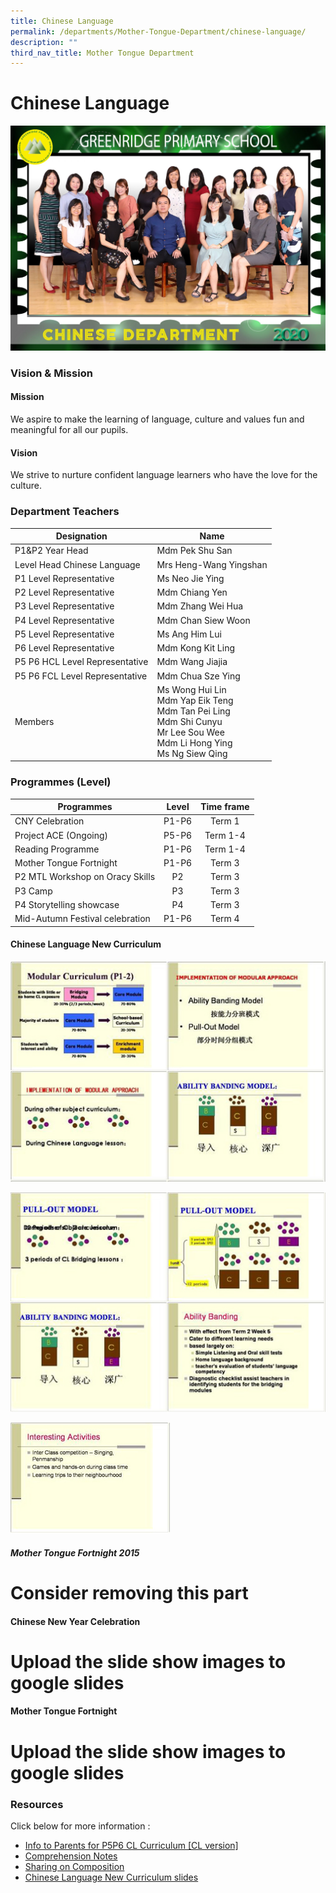 ```yaml
---
title: Chinese Language
permalink: /departments/Mother-Tongue-Department/chinese-language/
description: ""
third_nav_title: Mother Tongue Department
---
```

# Chinese Language

![](/images/Departments/Mother%20Tongue%20Department/Chinese/CHINESE_P1.jpg)

### Vision & Mission

#### Mission

We aspire to make the learning of language, culture and values fun and meaningful for all our pupils.  
 
#### Vision

We strive to nurture confident language learners who have the love for the culture.

### Department Teachers

|           Designation          |                                                                   Name                                                                  |
|------------------------------|---------------------------------------------------------------------------------------------------------------------------------------|
| P1&P2 Year Head                | Mdm Pek Shu San                                                                                                                         |
|   Level Head Chinese Language  | Mrs Heng-Wang Yingshan                                                                                                                  |
| P1 Level Representative        | Ms Neo Jie Ying                                                                                                                         |
| P2 Level Representative        | Mdm Chiang Yen                                                                                                                          |
| P3 Level Representative        | Mdm Zhang Wei Hua                                                                                                                       |
| P4 Level Representative        | Mdm Chan Siew Woon                                                                                                                      |
| P5 Level Representative        | Ms Ang Him Lui                                                                                                                          |
| P6 Level Representative        | Mdm Kong Kit Ling                                                                                                                       |
| P5 P6 HCL Level Representative | Mdm Wang Jiajia                                                                                                                         |
| P5 P6 FCL Level Representative | Mdm Chua Sze Ying                                                                                                                       |
| Members                        | Ms Wong Hui Lin<br>Mdm Yap Eik Teng<br>Mdm Tan Pei Ling<br>Mdm Shi Cunyu<br>Mr Lee Sou Wee <br>Mdm Li Hong Ying <br>Ms Ng Siew Qing |

### Programmes (Level)

|            Programmes           |  Level | Time frame |
|-------------------------------|:------:|:----------:|
| CNY Celebration                 |  P1-P6 |   Term 1   |
| Project ACE (Ongoing)           |  P5-P6 |  Term 1-4  |
| Reading Programme               | P1-P6  |  Term 1-4  |
| Mother Tongue Fortnight         | P1-P6  |   Term 3   |
| P2 MTL Workshop on Oracy Skills |   P2   |   Term 3   |
| P3 Camp                         |   P3   |   Term 3   |
| P4 Storytelling showcase        |   P4   |   Term 3   |
| Mid-Autumn Festival celebration | P1-P6  |   Term 4   |

#### <a id="Chinese_Lang_New_Curriculum">Chinese Language New Curriculum</a>

![](/images/Departments/Mother%20Tongue%20Department/Chinese/Chinese%20Language%20New%20Curriculum_1.jpeg)

![](/images/Departments/Mother%20Tongue%20Department/Chinese/Chinese%20Language%20New%20Curriculum_2.jpeg)

![](/images/Departments/Mother%20Tongue%20Department/Chinese/Chinese%20Language%20New%20Curriculum_3.jpeg)

##### Mother Tongue Fortnight 2015

# Consider removing this part

#### Chinese New Year Celebration

# Upload the slide show images to google slides

#### Mother Tongue Fortnight

# Upload the slide show images to google slides

### Resources

Click below for more information :

*   [Info to Parents for P5P6 CL Curriculum \[CL version\]](https://greenridgepri.moe.edu.sg/qql/slot/u547/Holistic%20Curriculum/Departments/Mother%20Tongue/Mandarin/P5P6_Curriculum.ppt)
*   [Comprehension Notes](https://greenridgepri.moe.edu.sg/qql/slot/u547/Holistic%20Curriculum/Departments/Mother%20Tongue/Mandarin/compre_notes.ppt)
*   [Sharing on Composition](https://go.gov.sg/sharing-on-composition)
*   <a href="Chinese_Lang_New_Curriculum">Chinese Language New Curriculum slides</a>